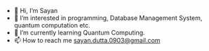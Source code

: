 - 👋 Hi, I’m Sayan
- 👀 I’m interested in programming, Database Management System, quantum computation etc.
- 🌱 I’m currently learning Quantum Computing.
- 📫 How to reach me sayan.dutta.0903@gmail.com

<!---
Sayan-Dutta-2003/Sayan-Dutta-2003 is a ✨ special ✨ repository because its `README.md` (this file) appears on your GitHub profile.
You can click the Preview link to take a look at your changes.
--->
